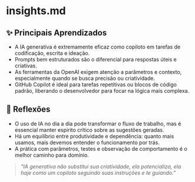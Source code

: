 # insights.md

## ✨ Principais Aprendizados

* A IA generativa é extremamente eficaz como copiloto em tarefas de codificação, escrita e ideação.
* Prompts bem estruturados são o diferencial para respostas úteis e criativas.
* As ferramentas da OpenAI exigem atenção a parâmetros e contexto, especialmente quando se busca precisão ou criatividade.
* GitHub Copilot é ideal para tarefas repetitivas ou blocos de código padrão, liberando o desenvolvedor para focar na lógica mais complexa.

## 📌 Reflexões

* O uso de IA no dia a dia pode transformar o fluxo de trabalho, mas é essencial manter espírito crítico sobre as sugestões geradas.
* Há um equilíbrio entre produtividade e dependência: quanto mais usamos, mais devemos entender o funcionamento por trás.
* A prática com parâmetros, testes e observação de comportamento é o melhor caminho para domínio.

> *"IA generativa não substitui sua criatividade, ela potencializa, ela haje como um copiloto seguindo suas instruções e te guiando."*
